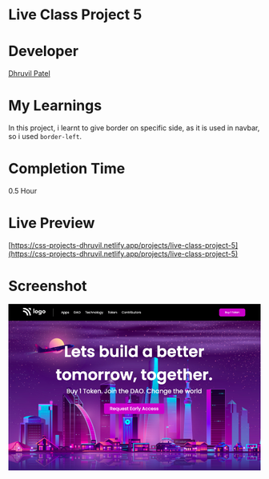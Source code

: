 # Live Class Project 5

# Developer
[Dhruvil Patel](https://github.com/dhruvilxcode)

# My Learnings
In this project, i learnt to give border on specific side, as it is used in navbar, so i used `border-left`.

# Completion Time
0.5 Hour

# Live Preview
[https://css-projects-dhruvil.netlify.app/projects/live-class-project-5](https://css-projects-dhruvil.netlify.app/projects/live-class-project-5)

# Screenshot
![image](./result5.png)